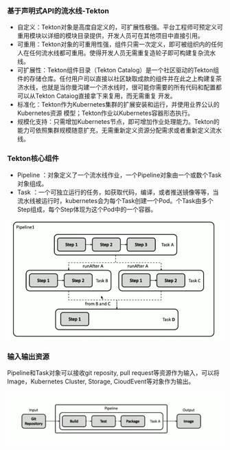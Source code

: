 ### 基于声明式API的流水线-Tekton
* 自定义：Tekton对象是高度自定义的，可扩展性极强。平台工程师可预定义可重用模块以详细的模块目录提供，开发人员可在其他项目中直接引用。
* 可重用：Tekton对象的可重用性强，组件只需一次定义，即可被组织内的任何人在任何流水线都可重用。使得开发人员无需重复造轮子即可构建复杂流水线。
* 可扩展性：Tekton组件目录（Tekton Catalog）是一个社区驱动的Tekton组件的存储仓库。任付用户司以直接以社区缺取成款的组件并在此之上构建复茶济水线，也就是当你曼沟建一个济水线时，很可能你需要的所有代码和配置都可以从Tekton Cataiog直接拿下来复用，而无需重复
开发。
* 标准化：Tekton作为Kubernetes集群的扩展安装和运行，并使用业界公认的Kubernetes资源
模型；Tekton作业以Kubernetes容器形态执行。
* 规模化支持：只需增加Kubernetes节点，即可增加作业处理能力。Tekton的能力可依照集群规模随意扩充，无需重新定义资源分配需求或者重新定义流水线。

### Tekton核心组件
* Pipeline ：对象定义了一个流水线作业，一个Pipeline对象由一个或数个Task对象组成。
* Task ：一个可独立运行的任务，如获取代码，编译，或者推送镜像等等，当流水线被运行时，kubernetes会为每个Task创建一个Pod。个Task由多个Step组成，每个Step体现为这个Pod中的一个容器。

![](resources/tekton_pipeline.png)

### 输入输出资源
Pipeline和Task对象可以接收git reposity, pull request等资源作为输入，可以将Image，Kubernetes Cluster, Storage, CioudEvent等对象作为输出。

![](resources/tekton_input_output.png)



